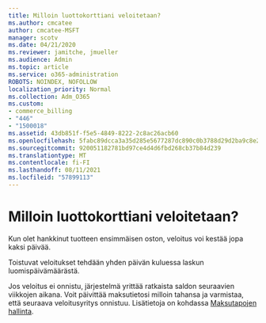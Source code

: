 ```yaml
---
title: Milloin luottokorttiani veloitetaan?
ms.author: cmcatee
author: cmcatee-MSFT
manager: scotv
ms.date: 04/21/2020
ms.reviewer: jamitche, jmueller
ms.audience: Admin
ms.topic: article
ms.service: o365-administration
ROBOTS: NOINDEX, NOFOLLOW
localization_priority: Normal
ms.collection: Adm_O365
ms.custom:
- commerce_billing
- "446"
- "1500018"
ms.assetid: 43db851f-f5e5-4849-8222-2c8ac26acb60
ms.openlocfilehash: 5fabc89dcca3a35d285e5677287dc890c0b3788d29d2ba9c8e2c106fd5672fc5
ms.sourcegitcommit: 920051182781bd97ce4d4d6fbd268cb37b84d239
ms.translationtype: MT
ms.contentlocale: fi-FI
ms.lasthandoff: 08/11/2021
ms.locfileid: "57899113"
---
```

# <a name="when-is-my-credit-card-charged"></a>Milloin luottokorttiani veloitetaan?

Kun olet hankkinut tuotteen ensimmäisen oston, veloitus voi kestää jopa kaksi päivää.
  
Toistuvat veloitukset tehdään yhden päivän kuluessa laskun luomispäivämäärästä.
  
Jos veloitus ei onnistu, järjestelmä yrittää ratkaista saldon seuraavien viikkojen aikana. Voit päivittää maksutietosi milloin tahansa ja varmistaa, että seuraava veloitusyritys onnistuu. Lisätietoja on kohdassa [Maksutapojen hallinta](https://docs.microsoft.com/microsoft-365/commerce/billing-and-payments/manage-payment-methods).